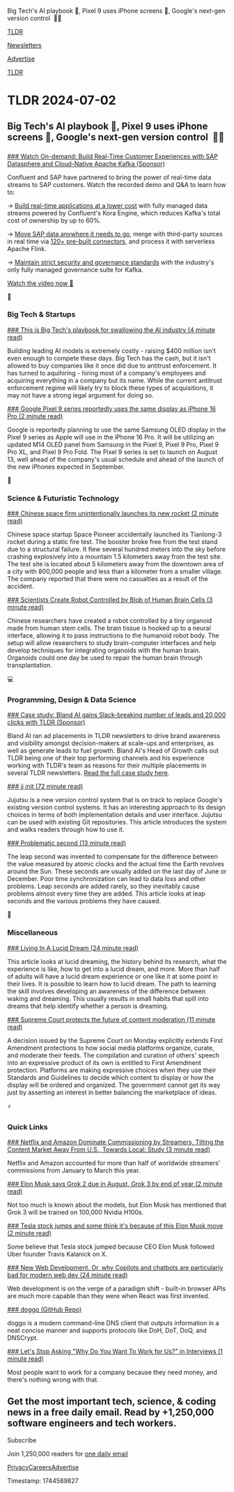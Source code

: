 Big Tech's AI playbook 🤖, Pixel 9 uses iPhone screens 📱, Google's next-gen version control  👨‍💻

[TLDR](/)

[Newsletters](/newsletters)

[Advertise](https://advertise.tldr.tech/)

[TLDR](/)

# TLDR 2024-07-02

## Big Tech's AI playbook 🤖, Pixel 9 uses iPhone screens 📱, Google's next-gen version control  👨‍💻

### 

[### Watch On-demand: Build Real-Time Customer Experiences with SAP Datasphere and Cloud-Native Apache Kafka (Sponsor)](https://www.confluent.io/resources/online-talk/real-time-customer-experiences-sap-data-streaming/?utm_medium=newsletter&amp;utm_source=tldr-tech&amp;utm_campaign=20240207)

Confluent and SAP have partnered to bring the power of real-time data streams to SAP customers. Watch the recorded demo and Q&A to learn how to:

→ [Build real-time applications at a lower cost](https://www.confluent.io/resources/online-talk/real-time-customer-experiences-sap-data-streaming/?utm_medium=newsletter&utm_source=tldr-tech&utm_campaign=20240207) with fully managed data streams powered by Confluent's Kora Engine, which reduces Kafka's total cost of ownership by up to 60%.

→ [Move SAP data anywhere it needs to go](https://www.confluent.io/resources/online-talk/real-time-customer-experiences-sap-data-streaming/?utm_medium=newsletter&utm_source=tldr-tech&utm_campaign=20240207), merge with third-party sources in real time via [120+ pre-built connectors](https://www.confluent.io/resources/online-talk/real-time-customer-experiences-sap-data-streaming/?utm_medium=newsletter&utm_source=tldr-tech&utm_campaign=20240207), and process it with serverless Apache Flink.

→ [Maintain strict security and governance standards](https://www.confluent.io/resources/online-talk/real-time-customer-experiences-sap-data-streaming/?utm_medium=newsletter&utm_source=tldr-tech&utm_campaign=20240207) with the industry's only fully managed governance suite for Kafka.

[Watch the video now 👀](https://www.confluent.io/resources/online-talk/real-time-customer-experiences-sap-data-streaming/?utm_medium=newsletter&utm_source=tldr-tech&utm_campaign=20240207)

📱

### Big Tech & Startups

[### This is Big Tech's playbook for swallowing the AI industry (4 minute read)](https://www.theverge.com/2024/7/1/24190060/amazon-adept-ai-acquisition-playbook-microsoft-inflection?utm_source=tldrnewsletter)

Building leading AI models is extremely costly - raising $400 million isn't even enough to compete these days. Big Tech has the cash, but it isn't allowed to buy companies like it once did due to antitrust enforcement. It has turned to aquihiring - hiring most of a company's employees and acquiring everything in a company but its name. While the current antitrust enforcement regime will likely try to block these types of acquisitions, it may not have a strong legal argument for doing so.

[### Google Pixel 9 series reportedly uses the same display as iPhone 16 Pro (2 minute read)](https://9to5google.com/2024/07/01/google-pixel-9-display-samsung-iphone-report/?utm_source=tldrnewsletter)

Google is reportedly planning to use the same Samsung OLED display in the Pixel 9 series as Apple will use in the iPhone 16 Pro. It will be utilizing an updated M14 OLED panel from Samsung in the Pixel 9, Pixel 9 Pro, Pixel 9 Pro XL, and Pixel 9 Pro Fold. The Pixel 9 series is set to launch on August 13, well ahead of the company's usual schedule and ahead of the launch of the new iPhones expected in September.

🚀

### Science & Futuristic Technology

[### Chinese space firm unintentionally launches its new rocket (2 minute read)](https://arstechnica.com/space/2024/07/chinese-space-firm-unintentionally-launches-its-new-rocket/?utm_source=tldrnewsletter)

Chinese space startup Space Pioneer accidentally launched its Tianlong-3 rocket during a static fire test. The booster broke free from the test stand due to a structural failure. It flew several hundred meters into the sky before crashing explosively into a mountain 1.5 kilometers away from the test site. The test site is located about 5 kilometers away from the downtown area of a city with 800,000 people and less than a kilometer from a smaller village. The company reported that there were no casualties as a result of the accident.

[### Scientists Create Robot Controlled by Blob of Human Brain Cells (3 minute read)](https://futurism.com/neoscope/robot-human-brain-cells?utm_source=tldrnewsletter)

Chinese researchers have created a robot controlled by a tiny organoid made from human stem cells. The brain tissue is hooked up to a neural interface, allowing it to pass instructions to the humanoid robot body. The setup will allow researchers to study brain-computer interfaces and help develop techniques for integrating organoids with the human brain. Organoids could one day be used to repair the human brain through transplantation.

💻

### Programming, Design & Data Science

[### Case study: Bland AI gains Slack-breaking number of leads and 20,000 clicks with TLDR (Sponsor)](https://advertise.tldr.tech/case-studies/bland-ai-gains-slack-breaking-number-of-leads/?utm_source=tldr&amp;utm_medium=newsletter&amp;utm_campaign=secondary07022024)

Bland AI ran ad placements in TLDR newsletters to drive brand awareness and visibility amongst decision-makers at scale-ups and enterprises, as well as generate leads to fuel growth. Bland AI's Head of Growth calls out TLDR being one of their top performing channels and his experience working with TLDR's team as reasons for their multiple placements in several TLDR newsletters. [Read the full case study here](https://advertise.tldr.tech/case-studies/bland-ai-gains-slack-breaking-number-of-leads/?utm_source=tldr&utm_medium=newsletter&utm_campaign=secondary07022024).

[### jj init (72 minute read)](https://v5.chriskrycho.com/essays/jj-init/?utm_source=tldrnewsletter)

Jujutsu is a new version control system that is on track to replace Google's existing version control systems. It has an interesting approach to its design choices in terms of both implementation details and user interface. Jujutsu can be used with existing Git repositories. This article introduces the system and walks readers through how to use it.

[### Problematic second (13 minute read)](https://sarvendev.com/2024/07/problematic-second/?utm_source=tldrnewsletter)

The leap second was invented to compensate for the difference between the value measured by atomic clocks and the actual time the Earth revolves around the Sun. These seconds are usually added on the last day of June or December. Poor time synchronization can lead to data loss and other problems. Leap seconds are added rarely, so they inevitably cause problems almost every time they are added. This article looks at leap seconds and the various problems they have caused.

🎁

### Miscellaneous

[### Living In A Lucid Dream (24 minute read)](https://www.noemamag.com/living-in-a-lucid-dream/?utm_source=tldrnewsletter)

This article looks at lucid dreaming, the history behind its research, what the experience is like, how to get into a lucid dream, and more. More than half of adults will have a lucid dream experience or one like it at some point in their lives. It is possible to learn how to lucid dream. The path to learning the skill involves developing an awareness of the difference between waking and dreaming. This usually results in small habits that spill into dreams that help identify whether a person is dreaming.

[### Supreme Court protects the future of content moderation (11 minute read)](https://www.theverge.com/2024/7/1/24166388/supreme-court-ruling-moody-paxton-texas-florida-social-media-law?utm_source=tldrnewsletter)

A decision issued by the Supreme Court on Monday explicitly extends First Amendment protections to how social media platforms organize, curate, and moderate their feeds. The compilation and curation of others' speech into an expressive product of its own is entitled to First Amendment protection. Platforms are making expressive choices when they use their Standards and Guidelines to decide which content to display or how the display will be ordered and organized. The government cannot get its way just by asserting an interest in better balancing the marketplace of ideas.

⚡

### Quick Links

[### Netflix and Amazon Dominate Commissioning by Streamers, Tilting the Content Market Away From U.S., Towards Local: Study (3 minute read)](https://variety.com/2024/tv/news/netflix-amazon-original-content-commissioning-streamers-local-1236057841/?utm_source=tldrnewsletter)

Netflix and Amazon accounted for more than half of worldwide streamers' commissions from January to March this year.

[### Elon Musk says Grok 2 due in August, Grok 3 by end of year (2 minute read)](https://www.neowin.net/news/elon-musk-says-grok-2-due-in-august-grok-3-by-end-of-year/?utm_source=tldrnewsletter)

Not too much is known about the models, but Elon Musk has mentioned that Grok 3 will be trained on 100,000 Nvidia H100s.

[### Tesla stock jumps and some think it's because of this Elon Musk move (2 minute read)](https://www.teslarati.com/tesla-tsla-stock-jumps-elon-musk-travis-kalanick/?utm_source=tldrnewsletter)

Some believe that Tesla stock jumped because CEO Elon Musk followed Uber founder Travis Kalanick on X.

[### New Web Development. Or, why Copilots and chatbots are particularly bad for modern web dev (24 minute read)](https://www.baldurbjarnason.com/2024/new-web-dev/?utm_source=tldrnewsletter)

Web development is on the verge of a paradigm shift - built-in browser APIs are much more capable than they were when React was first invented.

[### doggo (GitHub Repo)](https://github.com/mr-karan/doggo?utm_source=tldrnewsletter)

doggo is a modern command-line DNS client that outputs information in a neat concise manner and supports protocols like DoH, DoT, DoQ, and DNSCrypt.

[### Let's Stop Asking "Why Do You Want To Work for Us?" in Interviews (1 minute read)](https://nelson.cloud/lets-stop-asking-why-do-you-want-to-work-for-us-in-interviews/?utm_source=tldrnewsletter)

Most people want to work for a company because they need money, and there's nothing wrong with that.

## Get the most important tech, science, & coding news in a free daily email. Read by +1,250,000 software engineers and tech workers.

Subscribe

Join 1,250,000 readers for [one daily email](/api/latest/tech)

[Privacy](/privacy)[Careers](https://jobs.ashbyhq.com/tldr.tech)[Advertise](/tech/advertise)

Timestamp: 1744589827